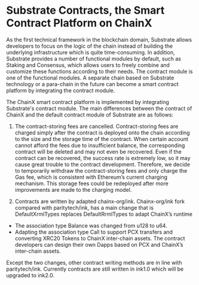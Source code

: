 # Substrate Contracts, the Smart Contract Platform on ChainX

As the first technical framework in the blockchain domain, Substrate allows developers to focus on the logic of the chain instead of building the underlying infrastructure which is quite time-consuming. In addition, Substrate provides a number of functional modules by default, such as Staking and Consensus, which allows users to freely combine and customize these functions according to their needs. The contract module is one of the functional modules. A separate chain based on Substrate technology or a para-chain in the future can become a smart contract platform by integrating the contract module.

The ChainX smart contract platform is implemented by integrating Substrate's contract module. The main differences between the contract of ChainX and the default contract module of Substrate are as follows:

1. The contract-storing fees are cancelled. Contract-storing fees are charged simply after the contract is deployed onto the chain according to the size and the storage time of the contract. When certain account cannot afford the fees due to insufficient balance, the corresponding contract will be deleted and may not even be recovered. Even if the contract can be recovered, the success rate is extremely low, so it may cause great trouble to the contract development. Therefore, we decide to temporarily withdraw the contract-storing fees and only charge the Gas fee, which is consistent with Ethereum’s current charging mechanism. This storage fees could be redeployed after more improvements are made to the charging model.

2. Contracts are written by adapted chainx-org/ink. Chainx-org/ink fork compared with paritytech/ink, has a main change that is DefaultXrmlTypes replaces DefaultRrmlTypes to adapt ChainX’s runtime
* The association type Balance was changed from u128 to u64.
* Adapting the association type Call to support PCX transfers and converting XRC20 Tokens to ChainX inter-chain assets. The contract developers can design their own Dapps based on PCX and ChainX’s inter-chain assets.

Except the two changes, other contract writing methods are in line with paritytech/ink. Currently contracts are still written in ink1.0 which will be upgraded to ink2.0.

